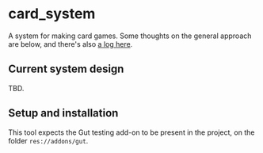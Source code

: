# card_system

A system for making card games. Some thoughts on the general approach are below, and there's also [a log here](docs/log.md).

## Current system design

TBD.

## Setup and installation

This tool expects the Gut testing add-on to be present in the project, on the folder `res://addons/gut`.
